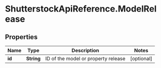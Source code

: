 # ShutterstockApiReference.ModelRelease

## Properties
Name | Type | Description | Notes
------------ | ------------- | ------------- | -------------
**id** | **String** | ID of the model or property release | [optional] 


